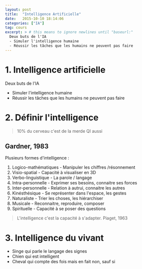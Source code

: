 ```yaml
---
layout: post
title:  "Intelligence Artificielle"
date:   2015-10-10 18:14:06
categories: ["IA"]
tag: cours
excerpt: > # this means to ignore newlines until "baseurl:"
  Deux buts de l'IA
  - Simuler l'intelligence humaine
  - Réussir les tâches que les humains ne peuvent pas faire
---
```

# 1. Intelligence artificielle

Deux buts de l'IA

- Simuler l'intelligence humaine
- Réussir les tâches que les humains ne peuvent pas faire

# 2. Définir l'intelligence

> 	10% du cerveau c'est de la merde
	QI aussi

## Gardner, 1983
Plusieurs formes d'intelligence :

1. Logico-mathématiques -  Manipuler les chiffres /résonnement
2. Visio-spatial -  Capacité à visualiser en 3D
3. Verbo-linguistique -  La parole / langage
4. Intra-personnelle -  Exprimer ses besoins, connaitre ses forces
5. Inter-personnelle -  Relation à autrui, connaitre les autres
6. Kinésthésique -  Se représenter dans l'espace, les gestes
7. Naturaliste  -  Trier les choses, les hiérarchiser
8. Musicale -  Reconnaitre, reproduire, composer
9. Spirituelle -  Capacité à se poser des questions

> 	L'intelligence c'est la capacité à s'adapter.
	Piaget, 1963


# 3. Intelligence du vivant

- Singe qui parle le langage des signes
- Chien qui est intelligent
- Cheval qui compte des fois mais en fait non, sauf si
